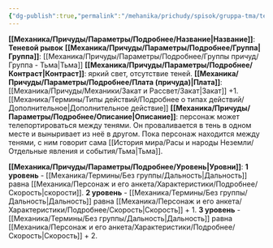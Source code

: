 ```yaml
---
{"dg-publish":true,"permalink":"/mehanika/prichudy/spisok/gruppa-tma/tenevoj-ryvok/"}
---
```


**[[Механика/Причуды/Параметры/Подробнее/Название\|Название]]**: **Теневой рывок**
**[[Механика/Причуды/Параметры/Подробнее/Группа\|Группа]]**: [[Механика/Причуды/Параметры/Подробнее/Группы причуд/Группа - Тьма\|Тьма]] 
**[[Механика/Причуды/Параметры/Подробнее/Контраст\|Контраст]]**: яркий свет, отсутствие теней.
**[[Механика/Причуды/Параметры/Подробнее/Плата (причуда)\|Плата]]**: [[Механика/Причуды/Механики/Закат и Рассвет/Закат\|Закат]] +1.  [[Механика/Термины/Типы действий/Подробнее о типах действий/Дополнительное\|Дополнительное действие]]
**[[Механика/Причуды/Параметры/Подробнее/Описание\|Описание]]**: персонаж может телепортироваться между тенями. Он проваливается в тень в одном месте и выныривает из неё в другом. Пока персонаж находится между тенями, с ним говорит сама [[История мира/Расы и народы Неземли/Отдельные явления и события/Тьма\|Тьма]]. 

**[[Механика/Причуды/Параметры/Подробнее/Уровень\|Уровни]]**:
**1 уровень** - [[Механика/Термины/Без группы/Дальность\|Дальность]] равна [[Механика/Персонаж и его анкета/Характеристики/Подробнее/Скорость\|скорости]]. 
**2 уровень** - [[Механика/Термины/Без группы/Дальность\|Дальность]] равна [[Механика/Персонаж и его анкета/Характеристики/Подробнее/Скорость\|Скорость]] + 1.
**3 уровень** - [[Механика/Термины/Без группы/Дальность\|Дальность]] равна [[Механика/Персонаж и его анкета/Характеристики/Подробнее/Скорость\|Скорость]] + 2.
